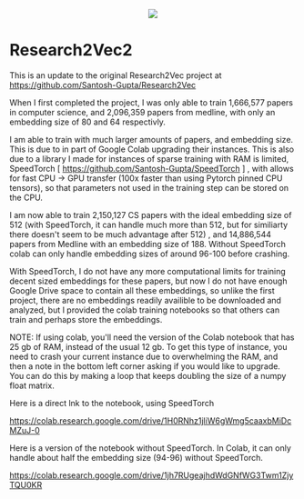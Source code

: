 

<p align="center">
  <img src="https://snipboard.io/3kErQ6.jpg">
</p>

# Research2Vec2

This is an update to the original Research2Vec project at https://github.com/Santosh-Gupta/Research2Vec

When I first completed the project, I was only able to train 1,666,577 papers in computer science, and 2,096,359 papers from medline, with only an embedding size of 80 and 64 respectivly. 

I am able to train with much larger amounts of papers, and embedding size. This is due to in part of Google Colab upgrading their instances. This is also due to a library I made for instances of sparse training with RAM is limited, SpeedTorch [ https://github.com/Santosh-Gupta/SpeedTorch ] , with allows for fast CPU -> GPU transfer (100x faster than using Pytorch pinned CPU tensors), so that parameters not used in the training step can be stored on the CPU. 

I am now able to train 2,150,127 CS papers with the ideal embedding size of 512 (with SpeedTorch, it can handle much more than 512, but for similiarty there doesn't seem to be much advantage after 512) , and 14,886,544 papers from Medline with an embedding size of 188. Without SpeedTorch colab can only handle embedding sizes of around 96-100 before crashing. 

With SpeedTorch, I do not have any more computational limits for training decent sized embeddings for these papers, but now I do not have enough Google Drive space to contain all these embeddings, so unlike the first project, there are no embeddings readily availible to be downloaded and analyzed, but I provided the colab training notebooks so that others can train and perhaps store the embeddings. 

NOTE: If using colab, you'll need the version of the Colab notebook that has 25 gb of RAM, instead of the usual 12 gb. To get this type of instance, you need to crash your current instance due to overwhelming the RAM, and then a note in the bottom left corner asking if you would like to upgrade. You can do this by making a loop that keeps doubling the size of a numpy float matrix. 

Here is a direct lnk to the notebook, using SpeedTorch

https://colab.research.google.com/drive/1H0RNhz1jliW6gWmg5caaxbMiDcMZuJ-0

Here is a version of the notebook without SpeedTorch. In Colab, it can only handle about half the embedding size (94-96) without SpeedTorch. 

https://colab.research.google.com/drive/1jh7RUgeajhdWdGNfWG3Twm1ZjyTQU0KR

